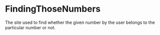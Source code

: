 # FindingThoseNumbers
The site used to find whether the given number by the user belongs to the particular number or not.
